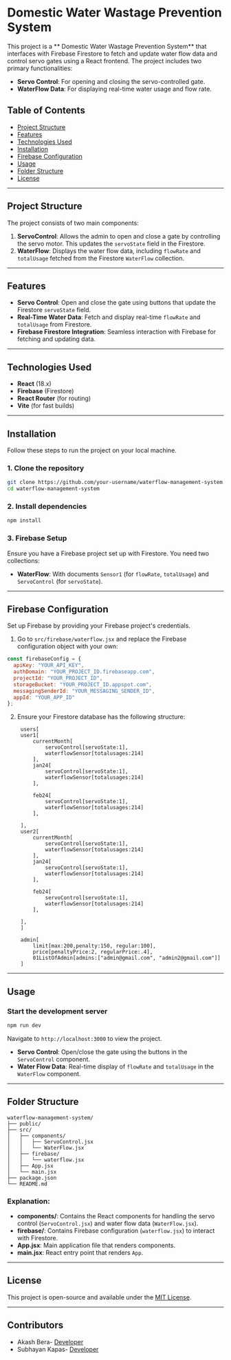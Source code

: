# Domestic Water Wastage Prevention System

This project is a ** Domestic Water Wastage Prevention System** that interfaces with Firebase Firestore to fetch and update water flow data and control servo gates using a React frontend. The project includes two primary functionalities:
- **Servo Control**: For opening and closing the servo-controlled gate.
- **WaterFlow Data**: For displaying real-time water usage and flow rate.

## Table of Contents
- [Project Structure](#project-structure)
- [Features](#features)
- [Technologies Used](#technologies-used)
- [Installation](#installation)
- [Firebase Configuration](#firebase-configuration)
- [Usage](#usage)
- [Folder Structure](#folder-structure)
- [License](#license)

---

## Project Structure

The project consists of two main components:

1. **ServoControl**: Allows the admin to open and close a gate by controlling the servo motor. This updates the `servoState` field in the Firestore.
2. **WaterFlow**: Displays the water flow data, including `flowRate` and `totalUsage` fetched from the Firestore `WaterFlow` collection.

---

## Features

- **Servo Control**: Open and close the gate using buttons that update the Firestore `servoState` field.
- **Real-Time Water Data**: Fetch and display real-time `flowRate` and `totalUsage` from Firestore.
- **Firebase Firestore Integration**: Seamless interaction with Firebase for fetching and updating data.

---

## Technologies Used

- **React** (18.x)
- **Firebase** (Firestore)
- **React Router** (for routing)
- **Vite** (for fast builds)

---

## Installation

Follow these steps to run the project on your local machine.

### 1. Clone the repository
```bash
git clone https://github.com/your-username/waterflow-management-system.git
cd waterflow-management-system
```

### 2. Install dependencies
```bash
npm install
```

### 3. Firebase Setup

Ensure you have a Firebase project set up with Firestore. You need two collections:
- **WaterFlow**: With documents `Sensor1` (for `flowRate`, `totalUsage`) and `ServoControl` (for `servoState`).

---

## Firebase Configuration

Set up Firebase by providing your Firebase project's credentials.

1. Go to `src/firebase/waterflow.jsx` and replace the Firebase configuration object with your own:

```javascript
const firebaseConfig = {
  apiKey: "YOUR_API_KEY",
  authDomain: "YOUR_PROJECT_ID.firebaseapp.com",
  projectId: "YOUR_PROJECT_ID",
  storageBucket: "YOUR_PROJECT_ID.appspot.com",
  messagingSenderId: "YOUR_MESSAGING_SENDER_ID",
  appId: "YOUR_APP_ID"
};
```

2. Ensure your Firestore database has the following structure:
   ```
	users[
	user1[
		currentMonth[
			servoControl[servoState:1],
			waterflowSensor[totalusages:214]
		],
		jan24[
			servoControl[servoState:1],
			waterflowSensor[totalusages:214]
		],
 
		feb24[
			servoControl[servoState:1],
			waterflowSensor[totalusages:214]
		],

	],
	user2[
		currentMonth[
			servoControl[servoState:1],
			waterflowSensor[totalusages:214]
		],
		jan24[
			servoControl[servoState:1],
			waterflowSensor[totalusages:214]
		],
 
		feb24[
			servoControl[servoState:1],
			waterflowSensor[totalusages:214]
		],

	],
	]
	
	admin[
		limit[max:200,penalty:150, regular:100],
		price[penaltyPrice:2, regularPrice:.4],
		01ListOfAdmin[admins:["admin@gmail.com", "admin2@gmail.com"]]
	]

---

## Usage

### Start the development server

```bash
npm run dev
```

Navigate to `http://localhost:3000` to view the project.

- **Servo Control**: Open/close the gate using the buttons in the `ServoControl` component.
- **Water Flow Data**: Real-time display of `flowRate` and `totalUsage` in the `WaterFlow` component.

---

## Folder Structure

```
waterflow-management-system/
├── public/
├── src/
│   ├── components/
│   │   ├── ServoControl.jsx
│   │   └── WaterFlow.jsx
│   ├── firebase/
│   │   └── waterflow.jsx
│   ├── App.jsx
│   └── main.jsx
├── package.json
└── README.md
```

### Explanation:
- **components/**: Contains the React components for handling the servo control (`ServoControl.jsx`) and water flow data (`WaterFlow.jsx`).
- **firebase/**: Contains Firebase configuration (`waterflow.jsx`) to interact with Firestore.
- **App.jsx**: Main application file that renders components.
- **main.jsx**: React entry point that renders `App`.

---

## License

This project is open-source and available under the [MIT License](LICENSE).

---

## Contributors

- Akash Bera- [Developer](https://www.linkedin.com/in/akash-bera-5a3009250/)
- Subhayan Kapas- [Developer](https://www.linkedin.com/in/subhayan-kapas-003009250?utm_source=share&utm_campaign=share_via&utm_content=profile&utm_medium=android_app)


#
